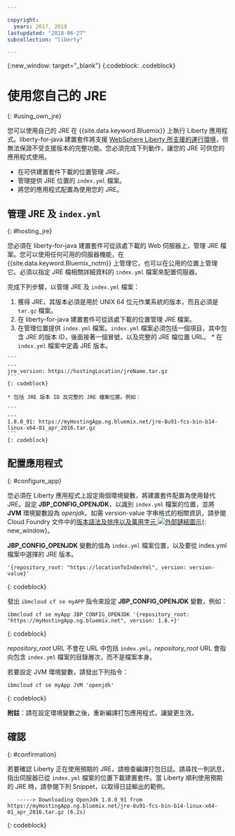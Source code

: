 ```yaml
---

copyright:
  years: 2017, 2018
lastupdated: "2018-06-27"
subcollection: "liberty"

---
```


{:new_window: target="_blank"}
{:codeblock: .codeblock}

# 使用您自己的 JRE
{: #using_own_jre}

您可以使用自己的 JRE 在 {{site.data.keyword.Bluemix}} 上執行 Liberty 應用程式。liberty-for-java 建置套件將支援 [WebSphere Liberty 所支援的運行環境](https://www.ibm.com/support/knowledgecenter/en/SSEQTP_liberty/com.ibm.websphere.wlp.doc/ae/rwlp_restrict.html#rwlp_restrict__rest13)，但無法保證不受支援版本的完整功能。您必須完成下列動作，讓您的 JRE 可供您的應用程式使用。
* 在可供建置套件下載的位置管理 JRE。
* 管理提供 JRE 位置的 `index.yml` 檔案。
* 將您的應用程式配置為使用您的 JRE。

## 管理 JRE 及 `index.yml`
{: #hosting_jre}

您必須在 liberty-for-java 建置套件可從該處下載的 Web 伺服器上，管理 JRE 檔案。您可以使用任何可用的伺服器機能，在 {{site.data.keyword.Bluemix_notm}} 上管理它，也可以在公用的位置上管理它。必須以指定 JRE 檔相關詳細資料的 `index.yml` 檔案來配置伺服器。

完成下列步驟，以管理 JRE 及 `index.yml` 檔案：
  1. 獲得 JRE，其版本必須是用於 UNIX 64 位元作業系統的版本，而且必須是 `tar.gz` 檔案。
  2. 在 liberty-for-java 建置套件可從該處下載的位置管理 JRE 檔案。
  3. 在管理位置提供 `index.yml` 檔案。`index.yml` 檔案必須包括一個項目，其中包含 JRE 的版本 ID，後面接著一個冒號，以及完整的 JRE 檔位置 URL。
    * 在 `index.yml` 檔案中定義 JRE 版本。

    ```
    ---
    jre_version: https://hostingLocation/jreName.tar.gz
    ```
    {: codeblock}

    * 包括 JRE 版本 ID 及完整的 JRE 檔案位置。例如：

    ```
    ---
    1.8.0_91: https://myHostingApp.ng.bluemix.net/jre-8u91-fcs-bin-b14-linux-x64-01_apr_2016.tar.gz
    ```
    {: codeblock}

## 配置應用程式
{: #configure_app}

您必須在 Liberty 應用程式上設定兩個環境變數，將建置套件配置為使用替代 JRE。設定 **JBP_CONFIG_OPENJDK**，以識別 `index.yml` 檔案的位置，並將 **JVM** 環境變數設為 *openjdk*。如需 version-value 字串格式的相關資訊，請參閱 Cloud Foundry 文件中的[版本語法及排序以及萬用字元 ![外部鏈結圖示](../../icons/launch-glyph.svg "外部鏈結圖示")](https://github.com/cloudfoundry/ibm-websphere-liberty-buildpack/blob/master/docs/util-repositories.md){: new_window}。

**JBP_CONFIG_OPENJDK** 變數的值為 `index.yml` 檔案位置，以及要從 index.yml 檔案中選擇的 JRE 版本。

```
'{repository_root: "https://locationToIndexYml", version: version-value}'
```
{: codeblock}

發出 `ibmcloud cf se myAPP` 指令來設定 **JBP_CONFIG_OPENJDK** 變數，例如：
```
ibmcloud cf se myApp JBP_CONFIG_OPENJDK '{repository_root: "https://myHostingApp.ng.bluemix.net", version: 1.8.+}'
```
{: codeblock}

*repository_root* URL 不會在 URL 中包括 `index.yml`。*repository_root* URL 會指向包含 `index.yml` 檔案的目錄層次，而不是檔案本身。

若要設定 JVM 環境變數，請發出下列指令：
```
ibmcloud cf se myApp JVM 'openjdk'
```
{: codeblock}

**附註**：請在設定環境變數之後，重新編譯打包應用程式，讓變更生效。

## 確認
{: #confirmation}

若要確認 Liberty 正在使用預期的 JRE，請檢查編譯打包日誌。請尋找一則訊息，指出伺服器已從 `index.yml` 檔案的位置下載建置套件。當 Liberty 順利使用預期的 JRE 時，請參閱下列 Snippet，以取得日誌輸出的範例。
```
   -----> Downloading OpenJdk 1.8.0_91 from https://myHostingApp.ng.bluemix.net/jre-8u91-fcs-bin-b14-linux-x64-01_apr_2016.tar.gz (6.2s)
```
{: codeblock}
